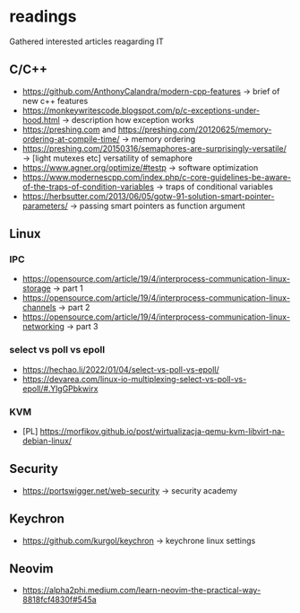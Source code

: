 # readings
Gathered interested articles reagarding IT

## C/C++
* https://github.com/AnthonyCalandra/modern-cpp-features -> brief of new c++ features
* https://monkeywritescode.blogspot.com/p/c-exceptions-under-hood.html -> description how exception works
* https://preshing.com and https://preshing.com/20120625/memory-ordering-at-compile-time/ -> memory ordering
* https://preshing.com/20150316/semaphores-are-surprisingly-versatile/ -> [light mutexes etc] versatility of semaphore
* https://www.agner.org/optimize/#testp -> software optimization
* https://www.modernescpp.com/index.php/c-core-guidelines-be-aware-of-the-traps-of-condition-variables -> traps of conditional variables
* https://herbsutter.com/2013/06/05/gotw-91-solution-smart-pointer-parameters/ -> passing smart pointers as function argument

## Linux
### IPC
* https://opensource.com/article/19/4/interprocess-communication-linux-storage -> part 1
* https://opensource.com/article/19/4/interprocess-communication-linux-channels -> part 2
* https://opensource.com/article/19/4/interprocess-communication-linux-networking -> part 3

### select vs poll vs epoll
* https://hechao.li/2022/01/04/select-vs-poll-vs-epoll/
* https://devarea.com/linux-io-multiplexing-select-vs-poll-vs-epoll/#.YlgGPbkwirx

### KVM
* [PL] https://morfikov.github.io/post/wirtualizacja-qemu-kvm-libvirt-na-debian-linux/

## Security
* https://portswigger.net/web-security -> security academy

## Keychron
* https://github.com/kurgol/keychron -> keychrone linux settings

## Neovim
* https://alpha2phi.medium.com/learn-neovim-the-practical-way-8818fcf4830f#545a
